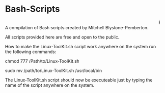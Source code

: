 # Bash-Scripts
<marquee> READ ME! </marquee>
A compilation of Bash scripts created by Mitchell Blystone-Pemberton.
<p>All scripts provided here are free and open to the public.</p>

<p>How to make the Linux-ToolKit.sh script work anywhere on the system run the following commands:</p>
<p>chmod 777 /Path/to/Linux-ToolKit.sh</p>
<p>sudo mv /path/to/Linux-ToolKit.sh /usr/local/bin</p>
<p>The Linux-ToolKit.sh script should now be executeable just by typing the name of the script anywhere on the system.</p>
